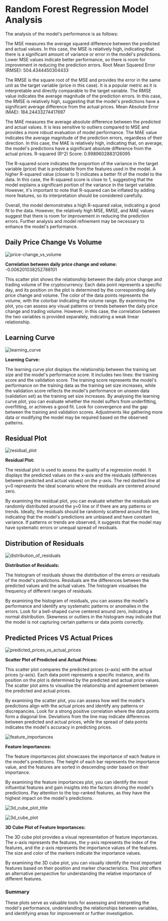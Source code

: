 # Random Forest Regression Model Analysis

The analysis of the model's performance is as follows:

The MSE measures the average squared difference between the predicted and actual values. In this case, the MSE is relatively high, indicating that there is a significant amount of variance or error in the model's predictions. Lower MSE values indicate better performance, so there is room for improvement in reducing the prediction errors.
Root Mean Squared Error (RMSE): 504.4344450304433

The RMSE is the square root of the MSE and provides the error in the same unit as the target variable (price in this case). It is a popular metric as it is interpretable and directly comparable to the target variable. The RMSE value indicates the average magnitude of the prediction errors. In this case, the RMSE is relatively high, suggesting that the model's predictions have a significant average difference from the actual prices.
Mean Absolute Error (MAE): 184.24433274417697

The MAE measures the average absolute difference between the predicted and actual values. It is less sensitive to outliers compared to MSE and provides a more robust evaluation of model performance. The MAE value indicates the average magnitude of the prediction errors, regardless of their direction. In this case, the MAE is relatively high, indicating that, on average, the model's predictions have a significant absolute difference from the actual prices.
R-squared (R^2) Score: 0.9989602883126095

The R-squared score indicates the proportion of the variance in the target variable (price) that is predictable from the features used in the model. A higher R-squared value (closer to 1) indicates a better fit of the model to the data. In this case, the R-squared score is close to 1, suggesting that the model explains a significant portion of the variance in the target variable. However, it's important to note that R-squared can be inflated by adding more features, so its interpretation should be considered carefully.

Overall, the model demonstrates a high R-squared value, indicating a good fit to the data. However, the relatively high MSE, RMSE, and MAE values suggest that there is room for improvement in reducing the prediction errors. Further analysis and model refinement may be necessary to enhance the model's performance.

## Daily Price Change Vs Volume
![price-change_vs_volume](price_change_vs_volume.png)

**Correlation between daily price change and volume:** -0.006201038252788101

This scatter plot shows the relationship between the daily price change and trading volume of the cryptocurrency. Each data point represents a specific day, and its position on the plot is determined by the corresponding daily price change and volume. The color of the data points represents the volume, with the colorbar indicating the volume range.
By examining the plot, you can assess any visual patterns or trends between the daily price change and trading volume. However, in this case, the correlation between the two variables is provided separately, indicating a weak linear relationship.

## Learning Curve
![learning_curve](learning_curve.png)

**Learning Curve:**

The learning curve plot displays the relationship between the training set size and the model's performance score. It includes two lines: the training score and the validation score. The training score represents the model's performance on the training data as the training set size increases, while the validation score reflects the model's performance on unseen data (validation set) as the training set size increases.
By analysing the learning curve plot, you can evaluate whether the model suffers from underfitting, overfitting, or achieves a good fit. Look for convergence and the gap between the training and validation scores. Adjustments like gathering more data or modifying the model may be required based on the observed patterns.

## Residual Plot
![residual_plot](residual_plot.png)

**Residual Plot:**

The residual plot is used to assess the quality of a regression model. It displays the predicted values on the x-axis and the residuals (differences between predicted and actual values) on the y-axis. The red dashed line at y=0 represents the ideal scenario where the residuals are centered around zero.

By examining the residual plot, you can evaluate whether the residuals are randomly distributed around the y=0 line or if there are any patterns or trends. Ideally, the residuals should be randomly scattered around the line, indicating that the model's predictions are unbiased and have constant variance. If patterns or trends are observed, it suggests that the model may have systematic errors or unequal spread of residuals.

## Distribution of Residuals
![distribution_of_residuals](distribution_of_residuals.png)

**Distribution of Residuals:**

The histogram of residuals shows the distribution of the errors or residuals of the model's predictions. Residuals are the differences between the predicted values and the actual values. The histogram visualises the frequency of different ranges of residuals.

By examining the histogram of residuals, you can assess the model's performance and identify any systematic patterns or anomalies in the errors. Look for a bell-shaped curve centered around zero, indicating a normal distribution. Skewness or outliers in the histogram may indicate that the model is not capturing certain patterns or data points correctly.

## Predicted Prices VS Actual Prices
![predicted_prices_vs_actual_prices](predicted_prices_vs_actual_prices.png)

**Scatter Plot of Predicted and Actual Prices:**

This scatter plot compares the predicted prices (x-axis) with the actual prices (y-axis). Each data point represents a specific instance, and its position on the plot is determined by the predicted and actual price values. The scatter plot aims to visualise the relationship and agreement between the predicted and actual prices.

By examining the scatter plot, you can assess how well the model's predictions align with the actual prices and identify any patterns or discrepancies. Look for a strong positive correlation where the data points form a diagonal line. Deviations from the line may indicate differences between predicted and actual prices, while the spread of data points indicates the model's accuracy in predicting prices.

![feature_importances](feature_importances.png)

**Feature Importances:**

The feature importances plot showcases the importance of each feature in the model's predictions. The height of each bar represents the importance value, and the features are sorted in descending order based on their importance.

By examining the feature importances plot, you can identify the most influential features and gain insights into the factors driving the model's predictions. Pay attention to the top-ranked features, as they have the highest impact on the model's predictions.

![3d_cube_plot_title](3d_cube_plot_title.png)

![3d_cube_plot](3d_cube_plot.png)

**3D Cube Plot of Feature Importances:**

The 3D cube plot provides a visual representation of feature importances. The x-axis represents the features, the y-axis represents the index of the features, and the z-axis represents the importance values of the features. The size and color of the markers indicate the importance values.

By examining the 3D cube plot, you can visually identify the most important features based on their position and marker characteristics. This plot offers an alternative perspective for understanding the relative importance of different features.

### Summary

These plots serve as valuable tools for assessing and interpreting the model's performance, understanding the relationships between variables, and identifying areas for improvement or further investigation.




